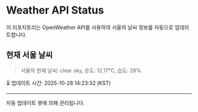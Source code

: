 
# Weather API Status

이 리포지토리는 OpenWeather API를 사용하여 서울의 날씨 정보를 자동으로 업데이트합니다.

## 현재 서울 날씨
> 서울의 현재 날씨: clear sky, 온도: 12.17°C, 습도: 28%

⏳ 업데이트 시간: 2025-10-28 14:23:32 (KST)

---
자동 업데이트 봇에 의해 관리됩니다.
